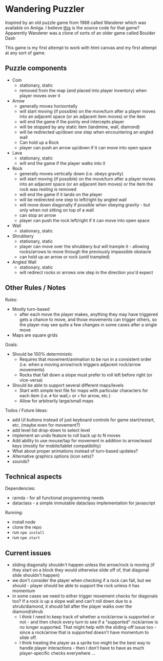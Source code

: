 # Wandering Puzzler

Inspired by an old puzzle game from 1988 called Wanderer which was available on Amiga.
I believe [this](https://github.com/sshipway/wanderer) is the source code for that game?
Apparently Wanderer was a clone of sorts of an older game called Boulder Dash

This game is my first attempt to work with html canvas and my first attempt at any sort of game.

## Puzzle components

- Coin
  - stationary, static
  - removed from the map (and placed into player inventory) when player moves over it
- Arrow
  - generally moves horizontally
  - will start moving (if possible) on the move/turn after a player moves into an adjacent space (or an adjacent item moves) or the item
  - will end the game if the pointy end intercepts player
  - will be stopped by any static item (landmine, wall, diamond)
  - will be redirected up/down one step when encountering an angled wall
  - Can hold up a Rock
  - player can push an arrow up/down if it can move into open space
- Lava
  - stationary, static
  - will end the game if the player walks into it
- Rock
  - generally moves vertically down (i.e. obeys gravity)
  - will start moving (if possible) on the move/turn after a player moves into an adjacent space (or an adjacent item moves) or the item the rock was resting is removed
  - will end the game if it lands on the player
  - will be redirected one step to left/right by angled wall
  - will move down diagonally if possible when obeying gravity - but only when not sitting on top of a wall
  - can stop an arrow
  - player can push the rock left/right if it can move into open space
- Wall
  - stationary, static
- Shrubbery
  - stationary, static
  - player can move over the shrubbery but will trample it - allowing rocks/arrows to move through the previously impassible obstacle
  - can hold up an arrow or rock (until trampled)
- Angled Wall
  - stationary, static
  - will redirect rocks or arrows one step in the direction you'd expect

## Other Rules / Notes

Rules:

- Mostly turn-based
  - after each move the player makes, anything they may have triggered gets a chance to move, and those movements can trigger others, so the player may see quite a few changes in some cases after a single move
- Maps are square grids

Goals:

- Should be 100% deterministic
  - Requires that movement/animation to be run in a consistent order (i.e. when a moving arrow/rock triggers adjacent rock/arrow movements)
  - Rocks that fall down a slope must prefer to roll left before right (or vice-versa)
- Should be able to support several different maps/levels
  - Start with simple text file for maps with particular characters for each item (i.e. `#` for wall,`>` or `<` for arrow, etc.)
  - Allow for arbitrarily large/small maps

Todos / Future Ideas:

- add UI buttons instead of just keyboard controls for game start/restart, etc. (maybe even for movement?)
- add level list drop-down to select level
- implement an undo feature to roll back up to N moves
- Add ability to use mouse/tap for movement in addition to arrow/wasd keys (mostly for mobile/tablet compatibility)
- What about proper animations instead of turn-based updates?
- Alternative graphics options (icon sets)?
- sounds?

## Technical aspects

Dependencies:

- ramda - for all functional programming needs
- dataclass - a simple immutable dataclass implementation for javascript

Running:

- install node
- clone the repo
- run `npm install`
- run `npm start`

## Current issues

- sliding diagonally shouldn't happen unless the arrow/rock is moving (if they start on a block they would otherwise slide off of, that diagonal slide shouldn't happen)
- we don't consider the player when checking if a rock can fall, but we should - player should be able to support the rock unless it has momentum
- in some cases we need to either trigger movement checks for diagonals too? If a rock is up a slope wall and can't roll down due to a shrub/diamond, it should fall after the player walks over the diamond/shrub
  - I think I need to keep track of whether a rock/arrow is supported or not - and then check every turn to see if a "supported" rock/arrow is no longer supported. That might help with the sliding-off issue too - since a rock/arrow that is supported doesn't have momentum to slide off.
  - I think treating the player as a sprite too might be the best way to handle player interactions - then I don't have to have as much player-specific checks everywhere ...
